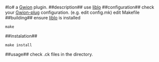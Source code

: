 #lo#
  a [Gwion](https://github.com/fennecdjay/Gwion) plugin.
##description##
use [liblo](liblo.sourceforge.net)
##configuration##
check your [Gwion-plug](https://github.com/fennecdjay/Gwion-plug) configuration. (e.g. edit config.mk)
edit Makefile
##building##
ensure [liblo](liblo.sourceforge.net) is installed
```
make
```
##instalation##
```
make install
```
##usage##
check .ck files in the directory.

